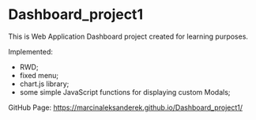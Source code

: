 # Dashboard_project1
This is Web Application Dashboard project created for learning purposes.

Implemented:
- RWD;
- fixed menu;
- chart.js library;
- some simple JavaScript functions for displaying custom Modals;

GitHub Page:
https://marcinaleksanderek.github.io/Dashboard_project1/ 
